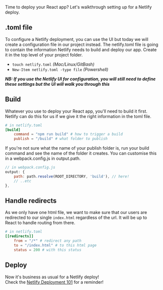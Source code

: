 Time to deploy your React app? Let's walkthrough setting up for a Netlify deploy.

## .toml file
To configure a Netlify deployment, you can use the UI but today we will create a configuration file in our project instead. The netlify.toml file is going to contain the information Netlify needs to build and deploy our app. Create it in the top level of your project folder. 
- `touch netlify.toml` _(Mac/Linux/GitBash)_
- `New-Item netlify.toml -type file` _(Powershell)_

***NB: If you use the Netlify UI for configuration, you will still need to define these settings but the UI will walk you through this***

## Build
Whatever you use to deploy your React app, you'll need to build it first. Netlify can do this for us if we give it the right information in the toml file.
```toml
# in netlify.toml
[build]
    command = "npm run build" # how to trigger a build
    publish = "/build" # what folder to publish 
```
If you're not sure what the name of your publish folder is, run your build command and see the name of the folder it creates. You can customise this in a webpack.config.js in output.path.
```js
// in webpack.config.js
output: { 
    path: path.resolve(ROOT_DIRECTORY, 'build'), // here!
    // ..etc
},
```

## Handle redirects
As we only have one html file, we want to make sure that our users are redirected to our single `index.html` regardless of the url. It will be up to React to handle routing from there.
```toml
# in netlify.toml
[[redirects]]
    from = "/*" # redirect any path
    to = "/index.html" # to this html page
    status = 200 # with this status
```

## Deploy
Now it's business as usual for a Netlify deploy! \
Check the [Netlify Deployment 101](https://github.com/getfutureproof/fp_guides_wiki/wiki/Deploy-101) for a reminder!